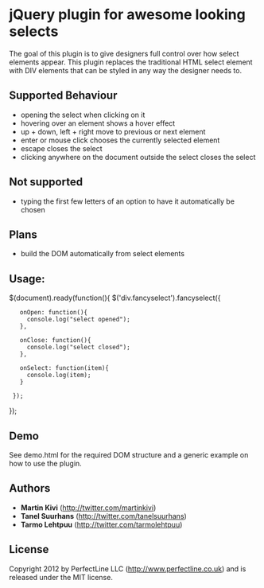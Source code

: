 jQuery plugin for awesome looking selects
=========================================

The goal of this plugin is to give designers full control over how select elements appear. This plugin replaces
the traditional HTML select element with DIV elements that can be styled in any way the designer needs to.

Supported Behaviour
-------------------

- opening the select when clicking on it
- hovering over an element shows a hover effect
- up + down, left + right move to previous or next element
- enter or mouse click chooses the currently selected element
- escape closes the select
- clicking anywhere on the document outside the select closes the select

Not supported
-------------
- typing the first few letters of an option to have it automatically be chosen

Plans
-----
- build the DOM automatically from select elements


Usage:
------

  $(document).ready(function(){
     $('div.fancyselect').fancyselect({

       onOpen: function(){
         console.log("select opened");
       },

       onClose: function(){
         console.log("select closed");
       },

       onSelect: function(item){
         console.log(item);
       }

     });
  });


Demo
----

See demo.html for the required DOM structure and a generic example on how to use the plugin.

Authors
-------

- **Martin Kivi** (<http://twitter.com/martinkivi>)
- **Tanel Suurhans** (<http://twitter.com/tanelsuurhans>)
- **Tarmo Lehtpuu** (<http://twitter.com/tarmolehtpuu>)

License
-------
Copyright 2012 by PerfectLine LLC (<http://www.perfectline.co.uk>) and is released under the MIT license.